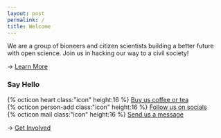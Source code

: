 ```yaml
---
layout: post
permalink: /
title: Welcome
---
```

We are a group of bioneers and citizen scientists building a better future with open science. Join us in hacking our way to a civil society!

<nav>→ <a href="{{ site.baseurl }}/about">Learn More</a></nav>

### Say Hello

<ul style="list-style-type:none; padding-left:0">
<li>{% octicon heart class:"icon" height:16 %} <a href="https://ko-fi.com/bioshack" target="_blank" data-goatcounter-click="coffee" data-umami-event="coffee">Buy us coffee or tea</a></li>
<li>{% octicon person-add class:"icon" height:16 %} <a href="https://github.com/bioshack" target="_blank" data-goatcounter-click="socials" data-umami-event="socials">Follow us on socials</a></li>
<li>{% octicon mail class:"icon" height:16 %} <a href="mailto:bio@d8a.org" target="_blank" data-goatcounter-click="message" data-umami-event="message">Send us a message</a></li>
</ul>

<nav>→ <a href="{{ site.baseurl }}/contact">Get Involved</a></nav>